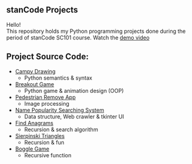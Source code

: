 ## stanCode Projects
Hello!\
This repository holds my Python programming projects done during the period of stanCode SC101 course.
Watch the [demo video](https://drive.google.com/drive/folders/1Gi3bn9qPW_gR0ISyGzVPLd5Bztdvd7rF?fbclid=IwAR36BW3v_bHn-Idsh-0_ROSWLwrXOzoervZId25OOzH2LX4b6FCGDfULdDg)

## Project Source Code:
* [Campy Drawing](https://github.com/PTLin84/stanCode_projects/tree/main/stanCode_projects/01_Campy_Drawing)
  * Python semantics & syntax
* [Breakout Game](https://github.com/PTLin84/stanCode_projects/tree/main/stanCode_projects/02_breakout_game)
  * Python game & animation design (OOP)
* [Pedestrian Remove App](https://github.com/PTLin84/stanCode_projects/tree/main/stanCode_projects/03_stanCodoshop)
  * Image processing
* [Name Popularity Searching System](https://github.com/PTLin84/stanCode_projects/tree/main/stanCode_projects/04_babygraphics)
  * Data structure, Web crawler & tkinter UI
* [Find Anagrams](https://github.com/PTLin84/stanCode_projects/tree/main/stanCode_projects/05_find_anagrams)
  * Recursion & search algorithm
* [Sierpinski Triangles](https://github.com/PTLin84/stanCode_projects/tree/main/stanCode_projects/06_Sierpinski_triangles)
  * Recursion & fun
* [Boggle Game](https://github.com/PTLin84/stanCode_projects/tree/main/stanCode_projects/07_boggle_game)
  * Recursive function
